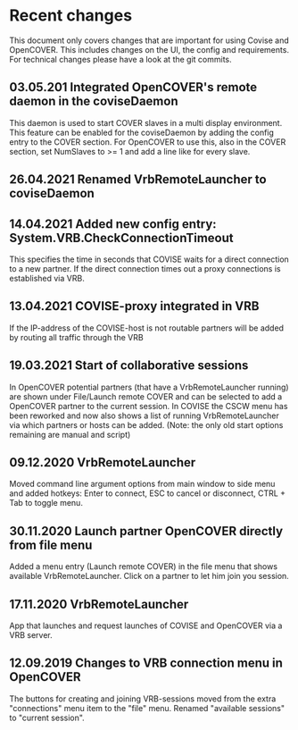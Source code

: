 
Recent changes
====================

This document only covers changes that are important for using Covise and OpenCOVER. This includes changes on the UI, the config and requirements.
For technical changes please have a look at the git commits.


03.05.201 Integrated OpenCOVER's remote daemon in the coviseDaemon
------------------------------------------------------------------
This daemon is used to start COVER slaves in a multi display environment. This feature can be enabled for the coviseDaemon by adding the config entry <Daemon port="your port" /> to the COVER section.
For OpenCOVER to use this, also in the COVER section, set NumSlaves to >= 1 and add a line like
    <Startup value="startOpenCover" host="your host" name="your slave id" /> 
for every slave.

26.04.2021 Renamed VrbRemoteLauncher to coviseDaemon
----------------------------------------------------

14.04.2021 Added new config entry: System.VRB.CheckConnectionTimeout
--------------------------------------------------------------------
This specifies the time in seconds that COVISE waits for a direct connection to a new partner.
If the direct connection times out a proxy connections is established via VRB.

13.04.2021 COVISE-proxy integrated in VRB
-----------------------------------------
If the IP-address of the COVISE-host is not routable partners will be added by routing all traffic through the VRB


19.03.2021 Start of collaborative sessions
------------------------------------------
In OpenCOVER potential partners (that have a VrbRemoteLauncher running) are shown under File/Launch remote COVER and can be selected to add a OpenCOVER partner to the current session.
In COVISE the CSCW menu has been reworked and now also shows a list of running VrbRemoteLauncher via which partners or hosts can be added. (Note: the only old start options remaining are manual and script)


09.12.2020 VrbRemoteLauncher
----------------------------
Moved command line argument options from main window to side menu and added hotkeys: Enter to connect, ESC to cancel or disconnect, CTRL + Tab to toggle menu.

30.11.2020 Launch partner OpenCOVER directly from file menu
-----------------------------------------------------------
Added a menu entry (Launch remote COVER) in the file menu that shows available VrbRemoteLauncher. Click on a partner to let him join you session.


17.11.2020 VrbRemoteLauncher 
----------------------------
App that launches and request launches of COVISE and OpenCOVER via a VRB server.

12.09.2019 Changes to VRB connection menu in OpenCOVER
-------

The buttons for creating and joining VRB-sessions moved from the extra "connections" menu item to the "file" menu. Renamed "available sessions" to "current session".



